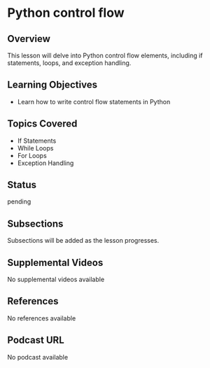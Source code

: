 # Python control flow

## Overview

This lesson will delve into Python control flow elements, including if statements, loops, and exception handling.

## Learning Objectives

- Learn how to write control flow statements in Python

## Topics Covered

- If Statements
- While Loops
- For Loops
- Exception Handling

## Status

pending

## Subsections

Subsections will be added as the lesson progresses.

## Supplemental Videos

No supplemental videos available

## References

No references available

## Podcast URL

No podcast available